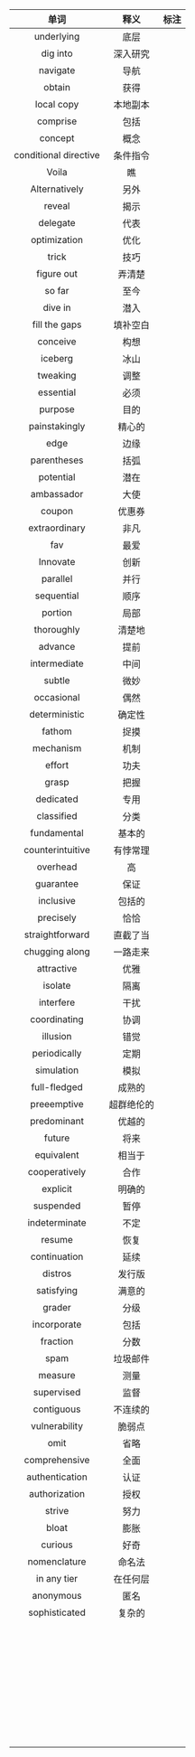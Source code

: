 |单词|释义|标注|
|:--:|:--:|:--:|
|underlying |底层||
|dig into|深入研究||
|navigate|导航||
|obtain|获得||
|local copy|本地副本||
|comprise|包括||
|concept|概念||
|conditional directive|条件指令||
|Voila|瞧||
|Alternatively|另外||
|reveal|揭示||
|delegate|代表||
|optimization|优化||
|trick |技巧||
|figure out|弄清楚||
| so far|至今||
|dive in |潜入||
| fill the gaps|填补空白||
| conceive|构想||
|iceberg|冰山||
|tweaking|调整||
|essential|必须||
|purpose |目的||
|painstakingly |精心的||
|edge |边缘||
|parentheses |括弧||
|potential |潜在||
|ambassador|大使||
|coupon|优惠券||
|extraordinary |非凡||
|fav |最爱||
|Innovate |创新||
|parallel|并行||
|sequential|顺序||
|portion|局部||
|thoroughly|清楚地||
|advance|提前||
|intermediate|中间||
|subtle|微妙||
|occasional|偶然||
|deterministic|确定性||
|fathom|捉摸||
|mechanism|机制||
|effort|功夫||
|grasp|把握||
|dedicated|专用||
|classified|分类||
|fundamental|基本的||
|counterintuitive|有悖常理||
|overhead|高||
|guarantee|保证||
|inclusive|包括的||
|precisely|恰恰||
|straightforward|直截了当||
|chugging along|一路走来||
|attractive|优雅||
|isolate|隔离||
|interfere|干扰||
|coordinating|协调||
|illusion|错觉||
|periodically|定期||
|simulation|模拟||
|full-fledged|成熟的||
|preeemptive|超群绝伦的||
|predominant|优越的||
|future|将来||
|equivalent |相当于||
|cooperatively |合作||
|explicit |明确的||
|suspended |暂停||
|indeterminate |不定||
|resume |恢复||
|continuation |延续||
|distros|发行版||
|satisfying|满意的||
|grader|分级||
|incorporate |包括||
|fraction|分数||
|spam|垃圾邮件||
|measure|测量||
|supervised |监督||
|contiguous|不连续的||
| vulnerability|脆弱点||
|omit|省略||
|comprehensive |全面||
|authentication|认证||
|authorization|授权||
|strive |努力||
|bloat |膨胀||
|curious|好奇||
|nomenclature|命名法||
|in any tier|在任何层||
|anonymous|匿名||
|sophisticated |复杂的||
||||
||||
||||
||||
||||
||||
||||
||||
||||
||||
||||
||||
||||
||||
||||
||||
||||
||||
||||
||||
||||
||||
||||
||||
||||
||||
||||
||||
||||
||||
||||
||||
||||
||||
||||
||||
||||
